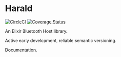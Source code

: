 # Harald

[![CircleCI](https://circleci.com/gh/verypossible/harald.svg?style=svg)](https://circleci.com/gh/verypossible/harald)
[![Coverage Status](https://coveralls.io/repos/github/verypossible/harald/badge.svg)](https://coveralls.io/github/verypossible/harald)

An Elixir Bluetooth Host library.

Active early development, reliable semantic versioning.

[Documentation](https://hexdocs.pm/harald).
